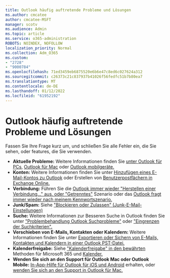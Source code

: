 ```yaml
---
title: Outlook häufig auftretende Probleme und Lösungen
ms.author: cmcatee
author: cmcatee-MSFT
manager: scotv
ms.audience: Admin
ms.topic: article
ms.service: o365-administration
ROBOTS: NOINDEX, NOFOLLOW
localization_priority: Normal
ms.collection: Adm_O365
ms.custom:
- "2728"
- "9000784"
ms.openlocfilehash: 71ed3459eb6875520e6b6e47c8ed6c027624a312
ms.sourcegitcommit: c26373c21c837937b41026f56fedfc51b7b80ea7
ms.translationtype: MT
ms.contentlocale: de-DE
ms.lasthandoff: 01/12/2022
ms.locfileid: "61952192"
---
```

# <a name="outlook-common-issues-and-resolutions"></a>Outlook häufig auftretende Probleme und Lösungen

Fassen Sie Ihre Frage kurz um, und schließen Sie alle Fehler ein, die Sie sehen, oder features, die Sie verwenden.

- **Aktuelle Probleme:** Weitere Informationen finden Sie [unter Outlook für PCs,](https://support.office.com/article/ecf61305-f84f-4e13-bb73-95a214ac1230) [Outlook für Mac](https://support.office.com/article/54afa5e3-db38-422a-9d94-3b55330ded8e) oder [Outlook mobilgeräte.](https://support.office.com/article/a264ef01-9c88-48fb-9285-7017e4f31f02)
- **Konten:**  Weitere Informationen finden Sie unter [Hinzufügen eines E-Mail-Kontos zu Outlook](https://support.office.com/article/6e27792a-9267-4aa4-8bb6-c84ef146101b) oder Erstellen von [Benutzerpostfächern in Exchange Online.](https://docs.microsoft.com/Exchange/recipients-in-exchange-online/create-user-mailboxes)
- **Verbindung:**  Führen Sie die [Outlook immer wieder "Herstellen einer Verbindung..." aus. oder "Getrenntes"](https://aka.ms/SaRA-OutlookDisconnect) Szenario oder das [Outlook fragt immer wieder nach meinem Kennwortszenario.](https://aka.ms/SaRA-OutlookPwdPrompt)
- **Junk/Spam:**  Siehe ["Blockieren oder Zulassen" (Junk-E-Mail-Einstellungen)](https://support.microsoft.com/office/block-or-allow-junk-email-settings-48c9f6f7-2309-4f95-9a4d-de987e880e46)
- **Suche:**  Weitere Informationen zur Besseren Suche in Outlook finden Sie unter ["Problembehandlung Outlook Suchprobleme"](https://support.office.com/article/2556b11f-f4d8-46be-b0a7-de33a3f4f066) oder ["Eingrenzen der Suchkriterien".](https://support.office.com/article/D824D1E9-A255-4C8A-8553-276FB895A8DA)
- **Verschieben von E-Mails, Kontakten oder Kalendern:**  Weitere Informationen finden Sie unter [Exportieren oder Sichern von E-Mails, Kontakten und Kalendern in einer Outlook PST-Datei.](https://support.office.com/article/14252b52-3075-4e9b-be4e-ff9ef1068f91)
- **Kalenderfreigabe:**  Siehe ["Kalenderfreigabe" in den bewährten](https://support.office.com/article/b576ecc3-0945-4d75-85f1-5efafb8a37b4) Methoden für Microsoft 365 und [Kalender.](https://support.office.com/article/D93F72D3-2361-4E0D-8D6A-5C4939C17F39)
- **Wenden Sie sich an den Support für Outlook Mac oder Outlook Mobile:** [In-App-Hilfe für Outlook für iOS und Android](https://support.office.com/article/218a22d1-9fa5-4889-b689-de1c63493243) erhalten, oder [wenden Sie sich an den Support in Outlook für Mac.](https://support.office.com/article/d0410177-8e65-4487-93f7-206a3a3d71a8)
